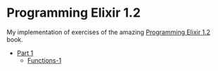 # Programming Elixir 1.2

My implementation of exercises of the amazing [Programming Elixir 1.2](https://pragprog.com/book/elixir12/programming-elixir-1-2) book.

- [Part 1](part1)
  - [Functions-1](part1/functions-1)

